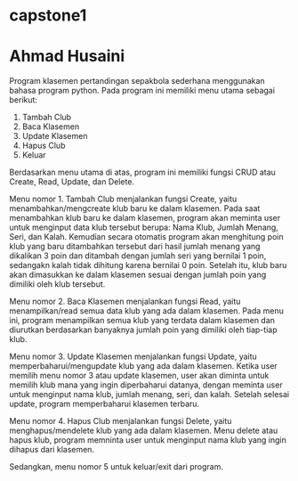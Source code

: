 # capstone1
# Ahmad Husaini
Program klasemen pertandingan sepakbola sederhana menggunakan bahasa program python.
Pada program ini memiliki menu utama sebagai berikut:
1. Tambah Club
2. Baca Klasemen
3. Update Klasemen
4. Hapus Club
5. Keluar

Berdasarkan menu utama di atas, program ini memiliki fungsi CRUD atau Create, Read, Update, dan Delete.

Menu nomor 1. Tambah Club menjalankan fungsi Create, yaitu menambahkan/mengcreate klub baru ke dalam klasemen.
Pada saat menambahkan klub baru ke dalam klasemen, program akan meminta user untuk menginput data klub tersebut berupa: Nama Klub, Jumlah Menang, Seri, dan Kalah. Kemudian secara otomatis program akan menghitung poin klub yang baru ditambahkan tersebut dari hasil jumlah menang yang dikalikan 3 poin dan ditambah dengan jumlah seri yang bernilai 1 poin, sedangakn kalah tidak dihitung karena bernilai 0 poin. Setelah itu, klub baru akan dimasukkan ke dalam klasemen sesuai dengan jumlah poin yang dimiliki oleh klub tersebut.

Menu nomor 2. Baca Klasemen menjalankan fungsi Read, yaitu menampilkan/read semua data klub yang ada dalam klasemen.
Pada menu ini, program menampilkan semua klub yang terdata dalam klasemen dan diurutkan berdasarkan banyaknya jumlah poin yang dimiliki oleh tiap-tiap klub.

Menu nomor 3. Update Klasemen menjalankan fungsi Update, yaitu memperbaharui/mengupdate klub yang ada dalam klasemen.
Ketika user memilih menu nomor 3 atau update klasemen, user akan diminta untuk memilih klub mana yang ingin diperbaharui datanya, dengan meminta user untuk menginput nama klub, jumlah menang, seri, dan kalah. Setelah selesai update, program memperbaharui klasemen terbaru.

Menu nomor 4. Hapus Club menjalankan fungsi Delete, yaitu menghapus/mendelete klub yang ada dalam klasemen.
Menu delete atau hapus klub, program memninta user untuk menginput nama klub yang ingin dihapus dari klasemen.

Sedangkan, menu nomor 5 untuk keluar/exit dari program.
